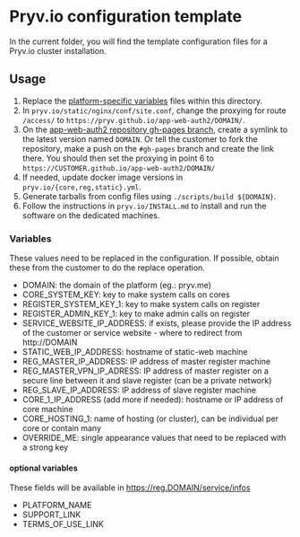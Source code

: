 # Pryv.io configuration template

In the current folder, you will find the template configuration files for a Pryv.io cluster installation.

## Usage

1. Replace the [platform-specific variables](#variables) files within this directory.
2. In `pryv.io/static/nginx/conf/site.conf`, change the proxying for route `/access/` to `https://pryv.github.io/app-web-auth2/DOMAIN/`.
3. On the [app-web-auth2 repository gh-pages branch](https://github.com/pryv/app-web-auth2/), create a symlink to the latest version named `DOMAIN`. Or tell the customer to fork the repository, make a push on the `#gh-pages` branch and create the link there. You should then set the proxying in point 6 to `https://CUSTOMER.github.io/app-web-auth2/DOMAIN/`
4. If needed, update docker image versions in `pryv.io/{core,reg,static}.yml`.
5. Generate tarballs from config files using `./scripts/build ${DOMAIN}`.
6. Follow the instructions in `pryv.io/INSTALL.md` to install and run the software on the dedicated machines.

### Variables

These values need to be replaced in the configuration. If possible, obtain these from the customer to do the replace operation.

* DOMAIN: the domain of the platform (eg.: pryv.me)
* CORE_SYSTEM_KEY: key to make system calls on cores
* REGISTER_SYSTEM_KEY_1: key to make system calls on register
* REGISTER_ADMIN_KEY_1: key to make admin calls on register
* SERVICE_WEBSITE_IP_ADDRESS: if exists, please provide the IP address of the customer or service website - where to redirect from http://DOMAIN
* STATIC_WEB_IP_ADDRESS: hostname of static-web machine
* REG_MASTER_IP_ADDRESS: IP address of master register machine
* REG_MASTER_VPN_IP_ADRESS: IP address of master register on a secure line between it and slave register (can be a private network)
* REG_SLAVE_IP_ADDRESS: IP address of slave register machine
* CORE_1_IP_ADDRESS (add more if needed): hostname or IP address of core machine
* CORE_HOSTING_1: name of hosting (or cluster), can be individual per core or contain many
* OVERRIDE_ME: single appearance values that need to be replaced with a strong key

#### optional variables

These fields will be available in https://reg.DOMAIN/service/infos

* PLATFORM_NAME
* SUPPORT_LINK
* TERMS_OF_USE_LINK
